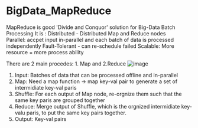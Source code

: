 # BigData_MapReduce
MapReduce is good 'Divide and Conquor' solution for Big-Data Batch Processing
It is :
Distributed - Distributed Map and Reduce nodes  
Parallel: accpet input in-parallel and each batch of data is processed independently
Fault-Tolerant - can re-schedule failed
Scalable: More resource = more process ability


There are 2 main procedes: 1. Map and 2.Reduce
![image](https://user-images.githubusercontent.com/32372822/141699322-8a419021-3e24-4aa6-9891-8019608c44d4.png)

1. Input: Batches of data that can be processed offline and in-parallel
2. Map: Need a map function -> map key-val pair to generate a set of intermidiate key-val paris
3. Shuffle: For each output of Map node, re-orgnize them such that the same key paris are grouped together
4. Reduce: Merge output of Shuffle, which is the orgnized intermidiate key-valu paris, to put the same key pairs together.
5. Output: Key-val pairs
